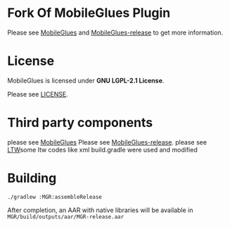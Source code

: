 Fork Of 
MobileGlues Plugin
====
Please see [MobileGlues](https://github.com/MobileGL-Dev/MobileGlues) and [MobileGlues-release](https://github.com/MobileGL-Dev/MobileGlues-release) to get more information.

License
====
MobileGlues is licensed under **GNU LGPL-2.1 License**.

Please see [LICENSE](https://github.com/MobileGL-Dev/MobileGlues-plugin/blob/main/LICENSE).

Third party components
====
please see [MobileGlues](https://github.com/MobileGL-Dev/MobileGlues)
Please see [MobileGlues-release](https://github.com/MobileGL-Dev/MobileGlues-release).
please see [LTW](https://github.com/PojavLauncherTeam/Ltw)some ltw codes like xml build.gradle were used and modified

# Building
`./gradlew :MGR:assembleRelease`

After completion, an AAR with native libraries will be available in `MGR/build/outputs/aar/MGR-release.aar`
